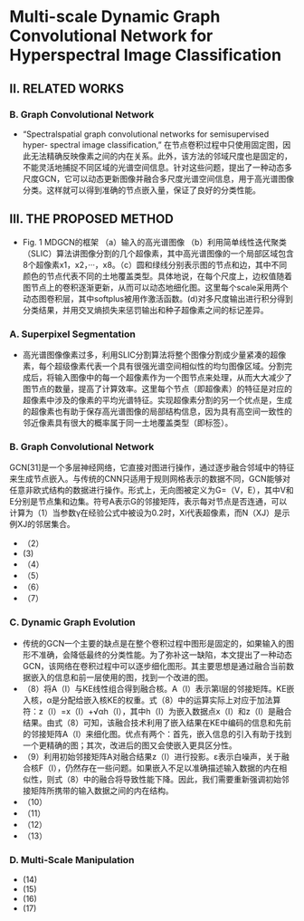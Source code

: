 # Multi-scale Dynamic Graph Convolutional Network for Hyperspectral Image Classification #
## II. RELATED WORKS ## 
### B. Graph Convolutional Network ###
- “Spectralspatial graph convolutional networks for semisupervised hyper- spectral image classification,” 在节点卷积过程中只使用固定图，因此无法精确反映像素之间的内在关系。此外，该方法的邻域尺度也是固定的，不能灵活地捕捉不同区域的光谱空间信息。针对这些问题，提出了一种动态多尺度GCN，它可以动态更新图像并融合多尺度光谱空间信息，用于高光谱图像分类。这样就可以得到准确的节点嵌入量，保证了良好的分类性能。
## III. THE PROPOSED METHOD ##
- Fig. 1 MDGCN的框架 （a）输入的高光谱图像 （b）利用简单线性迭代聚类（SLIC）算法讲图像分割的几个超像素，其中高光谱图像的一个局部区域包含8个超像素x1，x2，···，x8。（c）圆和绿线分别表示图的节点和边，其中不同颜色的节点代表不同的土地覆盖类型。具体地说，在每个尺度上，边权值随着图节点上的卷积逐渐更新，从而可以动态地细化图。这里每个scale采用两个动态图卷积层，其中softplus被用作激活函数。(d)对多尺度输出进行积分得到分类结果，并用交叉熵损失来惩罚输出和种子超像素之间的标记差异。
### A. Superpixel Segmentation ###
- 高光谱图像像素过多，利用SLIC分割算法将整个图像分割成少量紧凑的超像素，每个超级像素代表一个具有很强光谱空间相似性的均匀图像区域。分割完成后，将输入图像中的每一个超像素作为一个图节点来处理，从而大大减少了图节点的数量，提高了计算效率。这里每个节点（即超像素）的特征是对应的超像素中涉及的像素的平均光谱特征。实现超像素分割的另一个优点是，生成的超像素也有助于保存高光谱图像的局部结构信息，因为具有高空间一致性的邻近像素具有很大的概率属于同一土地覆盖类型（即标签）。
### B. Graph Convolutional Network ###
GCN[31]是一个多层神经网络，它直接对图进行操作，通过逐步融合邻域中的特征来生成节点嵌入。与传统的CNN只适用于规则网格表示的数据不同，GCN能够对任意非欧式结构的数据进行操作。形式上，无向图被定义为G=（V，E），其中V和E分别是节点集和边集。符号A表示G的邻接矩阵，表示每对节点是否连通，可以计算为（1）当参数γ在经验公式中被设为0.2时，Xi代表超像素，而N（XJ）是示例XJ的邻居集合。
- （2）
- (3)
- （4）
- （5）
- （6）
- （7）
### C. Dynamic Graph Evolution ###
- 传统的GCN一个主要的缺点是在整个卷积过程中图形是固定的，如果输入的图形不准确，会降低最终的分类性能。为了弥补这一缺陷，本文提出了一种动态GCN，该网络在卷积过程中可以逐步细化图形。其主要思想是通过融合当前数据嵌入的信息和前一层使用的图，找到一个改进的图。
- （8）将A（l）与KE线性组合得到融合核。A（l）表示第l层的邻接矩阵。KE嵌入核，α是分配给嵌入核KE的权重。式（8）中的运算实际上对应于加法算符：z（l）=x（l）+√αh（l），其中h（l）为嵌入数据点x（l）和z（l）是融合结果。由式（8）可知，该融合技术利用了嵌入结果在KE中编码的信息和先前的邻接矩阵A（l）来细化图。优点有两个：首先，嵌入信息的引入有助于找到一个更精确的图；其次，改进后的图又会使嵌入更具区分性。
- （9）利用初始邻接矩阵A对融合结果z（l）进行投影。ε表示白噪声，关于融合核F（l），仍然存在一些问题。如果嵌入不足以准确描述输入数据的内在相似性，则式（8）中的融合将导致性能下降。因此，我们需要重新强调初始邻接矩阵所携带的输入数据之间的内在结构。
- （10）
- （11）
- （12）
- （13）
### D. Multi-Scale Manipulation ###
- (14)
- (15)
- (16)
- (17)
